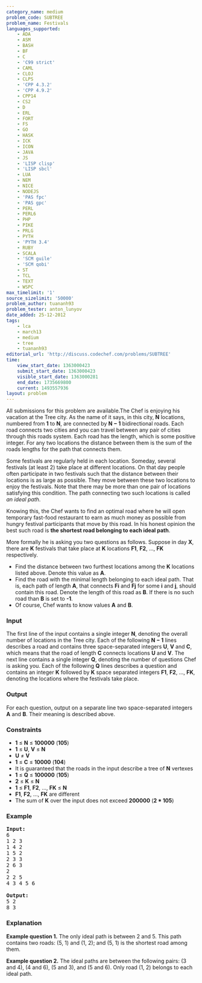 ```yaml
---
category_name: medium
problem_code: SUBTREE
problem_name: Festivals
languages_supported:
    - ADA
    - ASM
    - BASH
    - BF
    - C
    - 'C99 strict'
    - CAML
    - CLOJ
    - CLPS
    - 'CPP 4.3.2'
    - 'CPP 4.9.2'
    - CPP14
    - CS2
    - D
    - ERL
    - FORT
    - FS
    - GO
    - HASK
    - ICK
    - ICON
    - JAVA
    - JS
    - 'LISP clisp'
    - 'LISP sbcl'
    - LUA
    - NEM
    - NICE
    - NODEJS
    - 'PAS fpc'
    - 'PAS gpc'
    - PERL
    - PERL6
    - PHP
    - PIKE
    - PRLG
    - PYTH
    - 'PYTH 3.4'
    - RUBY
    - SCALA
    - 'SCM guile'
    - 'SCM qobi'
    - ST
    - TCL
    - TEXT
    - WSPC
max_timelimit: '1'
source_sizelimit: '50000'
problem_author: tuananh93
problem_tester: anton_lunyov
date_added: 25-12-2012
tags:
    - lca
    - march13
    - medium
    - tree
    - tuananh93
editorial_url: 'http://discuss.codechef.com/problems/SUBTREE'
time:
    view_start_date: 1363000423
    submit_start_date: 1363000423
    visible_start_date: 1363000281
    end_date: 1735669800
    current: 1493557936
layout: problem
---
```

All submissions for this problem are available.The Chef is enjoying his vacation at the Tree city. As the name of it says, in this city, **N** locations, numbered from **1** to **N**, are connected by **N − 1** bidirectional roads. Each road connects two cities and you can travel between any pair of cities through this roads system. Each road has the length, which is some positive integer. For any two locations the distance between them is the sum of the roads lengths for the path that connects them.

Some festivals are regularly held in each location. Someday, several festivals (at least 2) take place at different locations. On that day people often participate in two festivals such that the distance between their locations is as large as possible. They move between these two locations to enjoy the festivals. Note that there may be more than one pair of locations satisfying this condition. The path connecting two such locations is called *an ideal path*.

Knowing this, the Chef wants to find an optimal road where he will open temporary fast-food restaurant to earn as much money as possible from hungry festival participants that move by this road. In his honest opinion the best such road is **the shortest road belonging to each ideal path**.

More formally he is asking you two questions as follows. Suppose in day **X**, there are **K** festivals that take place at **K** locations **F1**, **F2**, ..., **FK** respectively.

- Find the distance between two furthest locations among the **K** locations listed above. Denote this value as **A**.
- Find the road with the minimal length belonging to each ideal path. That is, each path of length **A**, that connects **Fi** and **Fj** for some **i** and **j**, should contain this road. Denote the length of this road as **B**. If there is no such road than **B** is set to **-1**.
- Of course, Chef wants to know values **A** and **B**.

### Input

The first line of the input contains a single integer **N**, denoting the overall number of locations in the Tree city. Each of the following **N − 1**  lines describes a road and contains three space-separated integers **U**, **V** and **C**, which means that the road of length **C** connects locations **U** and **V**.
 The next line contains a single integer **Q**, denoting the number of questions Chef is asking you. Each of the following **Q** lines describes a question and contains an integer **K** followed by **K** space separated integers **F1**, **F2**, ..., **FK**, denoting the locations where the festivals take place.

### Output

For each question, output on a separate line two space-separated integers **A** and **B**. Their meaning is described above.

### Constraints

- **1** ≤ **N** ≤ **100000** (**105**)
- **1** ≤ **U**, **V** ≤ **N**
- **U** ≠ **V**
- **1** ≤ **C** ≤ **10000** (**104**)
- It is guaranteed that the roads in the input describe a tree of **N** vertexes
- **1** ≤ **Q** ≤ **100000** (**105**)
- **2** ≤ **K** ≤ **N**
- **1** ≤ **F1**, **F2**, ..., **FK** ≤ **N**
- **F1**, **F2**, ..., **FK** are different
- The sum of **K** over the input does not exceed **200000** (**2 \* 105**)

### Example

<pre>
<b>Input:</b>
6
1 2 3
1 4 2
1 5 2
2 3 3
2 6 3
2
2 2 5
4 3 4 5 6

<b>Output:</b>
5 2
8 3
</pre>
### Explanation

**Example question 1.** The only ideal path is between 2 and 5. This path contains two roads: (5, 1) and (1, 2); and (5, 1) is the shortest road among them.

**Example question 2.** The ideal paths are between the following pairs: (3 and 4), (4 and 6), (5 and 3), and (5 and 6). Only road (1, 2) belongs to each ideal path.
